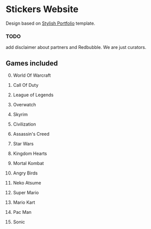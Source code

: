 # Stickers Website

Design based on [Stylish Portfolio](https://startbootstrap.com/template-overviews/stylish-portfolio/) template.

### TODO

add disclaimer about partners and Redbubble. We are just curators.

## Games included

0. World Of Warcraft
0. Call Of Duty
0. League of Legends
0. Overwatch

0. Skyrim
0. Civilization
0. Assassin's Creed
0. Star Wars

0. Kingdom Hearts
0. Mortal Kombat
0. Angry Birds
0. Neko Atsume

0. Super Mario
0. Mario Kart
0. Pac Man
0. Sonic
